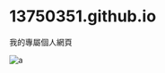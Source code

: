 # 13750351.github.io
我的專屬個人網頁


![a](https://github.com/user-attachments/assets/ef75be19-b3db-4974-8270-e2ce5d9f1048)
